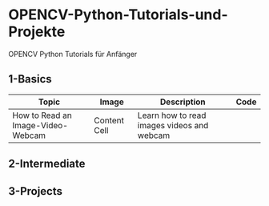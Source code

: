 # OPENCV-Python-Tutorials-und-Projekte
OPENCV Python Tutorials für Anfänger

## 1-Basics 
|  Topic        |  Image        |  Description       |  Code   |
|  ------------ | ------------  | ------------       | ------- |
| How to Read an Image-Video-Webcam | Content Cell  | Learn how to read images videos and webcam |
 
## 2-Intermediate 

## 3-Projects 
